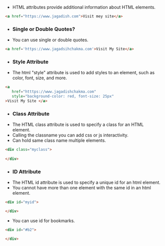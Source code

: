 - HTML attributes provide additional information about HTML elements.
```html
<a href="https://www.jagadish.com">Visit mey site</a>
```
- ### Single or Double Quotes?
- You can use single or double quotes.
```html
<a href='https://www.jagadsihchakma.com'>Visit My Site</a>
```
- ### Style Attribute
- The html "style" attribute is used to add styles to an element, such as color, font, size, and more.
```html
<a 
   href="htttps://www.jagadishchakma.com" 
   style="background-color: red, font-size: 25px"
>Visit My Site </a>
```
- ### Class Attribute
- The HTML class attribute is used to specify a class for  an HTML element.
- Calling the classname you can add css or js interactivity.
- Can hold same class name multiple elements.
```html
<div class="myclass">
	
</div>
```
- ### ID Attribute
- The HTML id attribute is used to specify a unique id for an html element.
- You cannot have more than one element with the same id in an html element.
```html
<div id="myid">

</div>
```
- You can use id for bookmarks.
```html
<div id="#b2">

</div>
```
